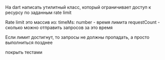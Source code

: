 На dart написать утилитный класс, который ограничивает доступ к ресурсу по заданным rate limit

Rate limit это массив из:
timeMs: number - время лимита
requestCount - сколько можно отправить запросов за это время

Если лимит достигнут, то запросы не должны пропадать, а просто выполниться позднее

покрыть тестами